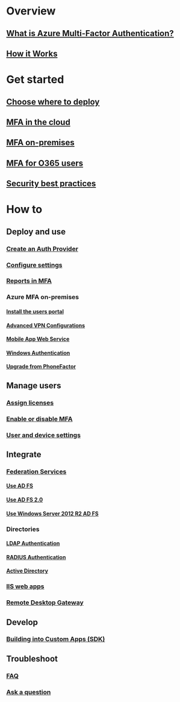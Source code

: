 # Overview
## [What is Azure Multi-Factor Authentication?](multi-factor-authentication.md)
## [How it Works](multi-factor-authentication-how-it-works.md)

# Get started
## [Choose where to deploy](multi-factor-authentication-get-started.md)
## [MFA in the cloud](multi-factor-authentication-get-started-cloud.md)
## [MFA on-premises](multi-factor-authentication-get-started-server.md)
## [MFA for O365 users](https://support.office.com/article/Set-up-multi-factor-authentication-for-Office-365-users-8f0454b2-f51a-4d9c-bcde-2c48e41621c6)
## [Security best practices](multi-factor-authentication-security-best-practices.md)

# How to
## Deploy and use
### [Create an Auth Provider](multi-factor-authentication-get-started-auth-provider.md)
### [Configure settings](multi-factor-authentication-whats-next.md)
### [Reports in MFA](multi-factor-authentication-manage-reports.md)
### Azure MFA on-premises
#### [Install the users portal](multi-factor-authentication-get-started-portal.md)
#### [Advanced VPN Configurations](multi-factor-authentication-advanced-vpn-configurations.md)
#### [Mobile App Web Service](multi-factor-authentication-get-started-server-webservice.md)
#### [Windows Authentication](multi-factor-authentication-get-started-server-windows.md)
#### [Upgrade from PhoneFactor](multi-factor-authentication-get-started-server-upgrade.md)

## Manage users
### [Assign licenses](multi-factor-authentication-get-started-assign-licenses.md)
### [Enable or disable MFA](multi-factor-authentication-get-started-user-states.md)
### [User and device settings](multi-factor-authentication-manage-users-and-devices.md)

## Integrate
### [Federation Services](multi-factor-authentication-get-started-adfs.md)
#### [Use AD FS](multi-factor-authentication-get-started-adfs-cloud.md)
#### [Use AD FS 2.0](multi-factor-authentication-get-started-adfs-adfs2.md)
#### [Use Windows Server 2012 R2 AD FS](multi-factor-authentication-get-started-adfs-w2k12.md)
### Directories
#### [LDAP Authentication](multi-factor-authentication-get-started-server-ldap.md)
#### [RADIUS Authentication](multi-factor-authentication-get-started-server-radius.md)
#### [Active Directory](multi-factor-authentication-get-started-server-dirint.md)
### [IIS web apps](multi-factor-authentication-get-started-server-iis.md)
### [Remote Desktop Gateway](multi-factor-authentication-get-started-server-rdg.md)

## Develop 
### [Building into Custom Apps (SDK)](multi-factor-authentication-sdk.md)

## Troubleshoot
### [FAQ](multi-factor-authentication-faq.md)
### [Ask a question](https://social.msdn.microsoft.com/Forums/newthread?category=windowsazureplatform&forum=windowsazureactiveauthentication&prof=required)

